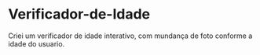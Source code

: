 # Verificador-de-Idade
Criei um verificador de idade interativo, com mundança de foto conforme a idade do usuario.

